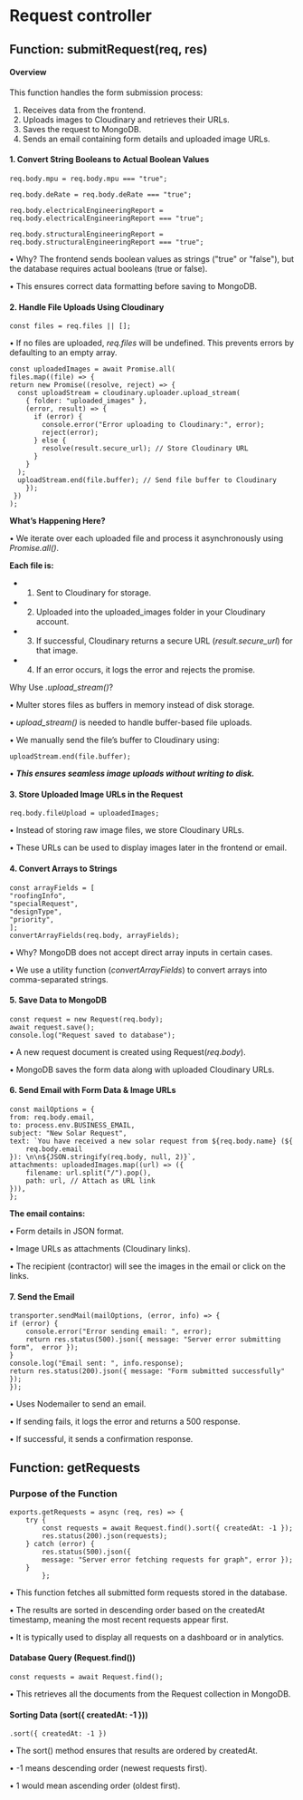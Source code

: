 # Request controller

## Function: submitRequest(req, res)

#### Overview

This function handles the form submission process:

1. Receives data from the frontend.
2. Uploads images to Cloudinary and retrieves their URLs.
3. Saves the request to MongoDB.
4. Sends an email containing form details and uploaded image URLs.

#### 1. Convert String Booleans to Actual Boolean Values

    req.body.mpu = req.body.mpu === "true";

    req.body.deRate = req.body.deRate === "true";

    req.body.electricalEngineeringReport =
    req.body.electricalEngineeringReport === "true";

    req.body.structuralEngineeringReport =
    req.body.structuralEngineeringReport === "true";

• Why? The frontend sends boolean values as strings ("true" or "false"), but the database requires actual booleans (true or false).

• This ensures correct data formatting before saving to MongoDB.

#### 2. Handle File Uploads Using Cloudinary

    const files = req.files || [];

• If no files are uploaded, _req.files_ will be undefined. This prevents errors by defaulting to an empty array.

    const uploadedImages = await Promise.all(
    files.map((file) => {
    return new Promise((resolve, reject) => {
      const uploadStream = cloudinary.uploader.upload_stream(
        { folder: "uploaded_images" },
        (error, result) => {
          if (error) {
            console.error("Error uploading to Cloudinary:", error);
            reject(error);
          } else {
            resolve(result.secure_url); // Store Cloudinary URL
          }
        }
      );
      uploadStream.end(file.buffer); // Send file buffer to Cloudinary
        });
     })
    );

**What’s Happening Here?**

• We iterate over each uploaded file and process it asynchronously using _Promise.all()_.

**Each file is:**

- 1. Sent to Cloudinary for storage.

- 2. Uploaded into the uploaded_images folder in your Cloudinary account.

- 3. If successful, Cloudinary returns a secure URL (_result.secure_url_) for that image.

- 4. If an error occurs, it logs the error and rejects the promise.

Why Use _.upload_stream()_?

• Multer stores files as buffers in memory instead of disk storage.

• _upload_stream()_ is needed to handle buffer-based file uploads.

• We manually send the file’s buffer to Cloudinary using:

    uploadStream.end(file.buffer);

• **_This ensures seamless image uploads without writing to disk._**

#### 3. Store Uploaded Image URLs in the Request

    req.body.fileUpload = uploadedImages;

• Instead of storing raw image files, we store Cloudinary URLs.

• These URLs can be used to display images later in the frontend or email.

#### 4. Convert Arrays to Strings

    const arrayFields = [
    "roofingInfo",
    "specialRequest",
    "designType",
    "priority",
    ];
    convertArrayFields(req.body, arrayFields);

• Why? MongoDB does not accept direct array inputs in certain cases.

• We use a utility function (_convertArrayFields_) to convert arrays into comma-separated strings.

#### 5. Save Data to MongoDB

    const request = new Request(req.body);
    await request.save();
    console.log("Request saved to database");

• A new request document is created using Request(_req.body_).

• MongoDB saves the form data along with uploaded Cloudinary URLs.

#### 6. Send Email with Form Data & Image URLs

    const mailOptions = {
    from: req.body.email,
    to: process.env.BUSINESS_EMAIL,
    subject: "New Solar Request",
    text: `You have received a new solar request from ${req.body.name} (${
        req.body.email
    }): \n\n${JSON.stringify(req.body, null, 2)}`,
    attachments: uploadedImages.map((url) => ({
        filename: url.split("/").pop(),
        path: url, // Attach as URL link
    })),
    };

**The email contains:**

• Form details in JSON format.

• Image URLs as attachments (Cloudinary links).

• The recipient (contractor) will see the images in the email or click on the links.

#### 7. Send the Email

    transporter.sendMail(mailOptions, (error, info) => {
    if (error) {
        console.error("Error sending email: ", error);
        return res.status(500).json({ message: "Server error submitting form",  error });
    }
    console.log("Email sent: ", info.response);
    return res.status(200).json({ message: "Form submitted successfully" });
    });

• Uses Nodemailer to send an email.

• If sending fails, it logs the error and returns a 500 response.

• If successful, it sends a confirmation response.

## Function: getRequests

### Purpose of the Function

    exports.getRequests = async (req, res) => {
        try {
            const requests = await Request.find().sort({ createdAt: -1 });
            res.status(200).json(requests);
        } catch (error) {
            res.status(500).json({
            message: "Server error fetching requests for graph", error });
        }
            };

• This function fetches all submitted form requests stored in the database.

• The results are sorted in descending order based on the createdAt timestamp, meaning the most recent requests appear first.

• It is typically used to display all requests on a dashboard or in analytics.

#### Database Query (Request.find())

    const requests = await Request.find();

• This retrieves all the documents from the Request collection in MongoDB.

#### Sorting Data (sort({ createdAt: -1 }))

    .sort({ createdAt: -1 })

• The sort() method ensures that results are ordered by createdAt.

• -1 means descending order (newest requests first).

• 1 would mean ascending order (oldest first).
